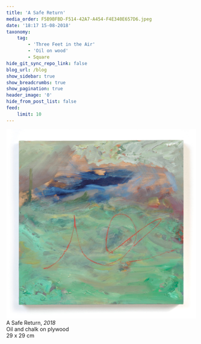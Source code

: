```yaml
---
title: 'A Safe Return'
media_order: F5B9BFBD-F514-42A7-A454-F4E340E657D6.jpeg
date: '18:17 15-08-2018'
taxonomy:
    tag:
        - 'Three Feet in the Air'
        - 'Oil on wood'
        - Square
hide_git_sync_repo_link: false
blog_url: /blog
show_sidebar: true
show_breadcrumbs: true
show_pagination: true
header_image: '0'
hide_from_post_list: false
feed:
    limit: 10
---
```


![](F5B9BFBD-F514-42A7-A454-F4E340E657D6.jpeg)  
A Safe Return, _2018_  
Oil and chalk on plywood  
29 x 29 cm